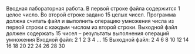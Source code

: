 Вводная лабораторная работа.
В первой строке файла содержится 1 целое число. Во второй строке 
задано 15 целых чисел. Программа должна считать файл и выполнить 
операцию умножения числа из первой строки с каждым числом из второй 
строки. Выходной файл должен содержать 15 чисел – результаты 
выполнения операций умножения
Входной файл: 
2
1 2 3 4 … 15
Выходной файл:
2 4 6 8 10 12 14 16 18 20 22 24 26 28 30
